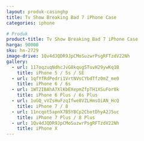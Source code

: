 ```yaml
---
layout: produk-casinghp
title: Tv Show Breaking Bad 7 iPhone Case
categories: iphone

# Produk
product-title: Tv Show Breaking Bad 7 iPhone Case
harga: 90000
sku: hn-2729
image-drive: 1Qv4dJQDR9JpCMoSuzwrPsgRFTzdV22Nh
gallery:
  - url: 117oqzuqNdhcJvG8kqugSTuvH29ywKq1B
    title: iPhone 5 / 5s / SE
  - url: 1qfYfRdPedri1VrtNVsCYbdTfz0mZ_me0
    title: iPhone 6 / 6s
  - url: 1WT2IBAhA7XlKbEXepmZfpTH1XSuFor0k
    title: iPhone 6 Plus / 6s Plus
  - url: 1uGQ_vVZsHuFzqIfwe8VZLHmsOiAN_HcQ
    title: iPhone 7 / 8
  - url: 11ncqot5apnX7B5YBCp2CbotDhyA2J5uc
    title: iPhone 7 Plus / 8 Plus
  - url: 1Qv4dJQDR9JpCMoSuzwrPsgRFTzdV22Nh
    title: iPhone X
---
```

